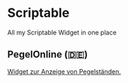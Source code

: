 # Scriptable

All my Scriptable Widget in one place 


## PegelOnline (🇩🇪)

[Widget zur Anzeige von Pegelständen.](Pegelonline/README.md)

